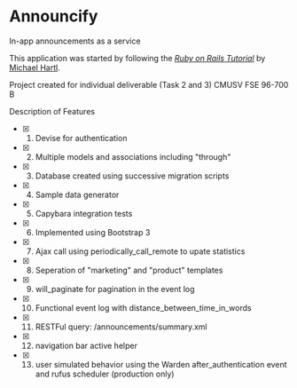 # Announcify

In-app announcements as a service

This application was started by following
the [*Ruby on Rails Tutorial*](http://railstutorial.org/)
by [Michael Hartl](http://michaelhartl.com/).

Project created for individual deliverable (Task 2 and 3) CMUSV FSE 96-700 B

Description of Features
- [x] 1. Devise for authentication
- [x] 2. Multiple models and associations including "through"
- [x] 3. Database created using successive migration scripts
- [x] 4. Sample data generator
- [x] 5. Capybara integration tests
- [x] 6. Implemented using Bootstrap 3
- [x] 7. Ajax call using periodically_call_remote to upate statistics
- [x] 8. Seperation of "marketing" and "product" templates
- [x] 9. will_paginate for pagination in the event log
- [x] 10. Functional event log with distance_between_time_in_words
- [x] 11. RESTFul query: /announcements/summary.xml
- [x] 12. navigation bar active helper
- [x] 13. user simulated behavior using the Warden after_authentication event and rufus scheduler (production only)



